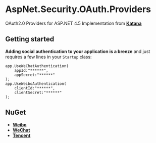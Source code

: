 # AspNet.Security.OAuth.Providers

OAuth2.0 Providers for ASP.NET 4.5 Implementation from **[Katana](http://katanaproject.codeplex.com/)**

## Getting started

**Adding social authentication to your application is a breeze** and just requires a few lines in your `Startup` class:

    app.UseWeChatAuthentication(
        appId:"******",
        appSecret:"******"
    );
    app.UseWeiboAuthentication(
        clientId:"******",
        clientSecret:"******"
    );
    

## NuGet
- **[Weibo](https://www.nuget.org/packages/AspNet.Owin.Security.Weibo/1.0.0)**
- **[WeChat](https://www.nuget.org/packages/AspNet.Owin.Security.WeChat)**
- **[Tencent](https://www.nuget.org/packages/AspNet.Owin.Security.Tencent)**
